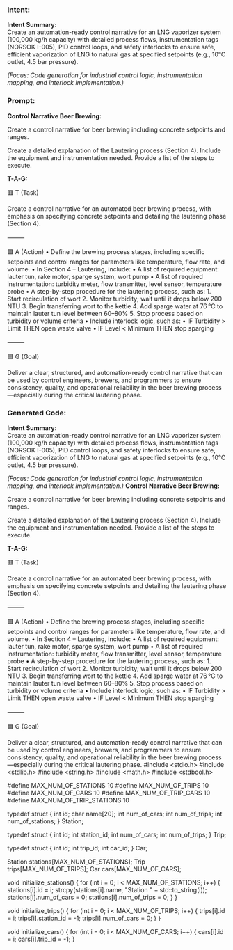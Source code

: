 ### Intent:
**Intent Summary:**  
Create an automation-ready control narrative for an LNG vaporizer system (100,000 kg/h capacity) with detailed process flows, instrumentation tags (NORSOK I-005), PID control loops, and safety interlocks to ensure safe, efficient vaporization of LNG to natural gas at specified setpoints (e.g., 10°C outlet, 4.5 bar pressure).  

*(Focus: Code generation for industrial control logic, instrumentation mapping, and interlock implementation.)*

### Prompt:
**Control Narrative Beer Brewing:**

Create a control narrative for beer brewing including concrete setpoints and ranges.

Create a detailed explanation of the Lautering process (Section 4). Include the equipment and instrumentation needed. Provide a list of the steps to execute.

**T-A-G:**

🟥 T (Task)

Create a control narrative for an automated beer brewing process, with emphasis on specifying concrete setpoints and detailing the lautering phase (Section 4).

⸻

🟩 A (Action)
	•	Define the brewing process stages, including specific setpoints and control ranges for parameters like temperature, flow rate, and volume.
	•	In Section 4 – Lautering, include:
	•	A list of required equipment: lauter tun, rake motor, sparge system, wort pump
	•	A list of required instrumentation: turbidity meter, flow transmitter, level sensor, temperature probe
	•	A step-by-step procedure for the lautering process, such as:
	1.	Start recirculation of wort
	2.	Monitor turbidity; wait until it drops below 200 NTU
	3.	Begin transferring wort to the kettle
	4.	Add sparge water at 76 °C to maintain lauter tun level between 60–80%
	5.	Stop process based on turbidity or volume criteria
	•	Include interlock logic, such as:
	•	IF Turbidity > Limit THEN open waste valve
	•	IF Level < Minimum THEN stop sparging

⸻

🟦 G (Goal)

Deliver a clear, structured, and automation-ready control narrative that can be used by control engineers, brewers, and programmers to ensure consistency, quality, and operational reliability in the beer brewing process—especially during the critical lautering phase.

### Generated Code:
**Intent Summary:**  
Create an automation-ready control narrative for an LNG vaporizer system (100,000 kg/h capacity) with detailed process flows, instrumentation tags (NORSOK I-005), PID control loops, and safety interlocks to ensure safe, efficient vaporization of LNG to natural gas at specified setpoints (e.g., 10°C outlet, 4.5 bar pressure).  

*(Focus: Code generation for industrial control logic, instrumentation mapping, and interlock implementation.)*
**Control Narrative Beer Brewing:**

Create a control narrative for beer brewing including concrete setpoints and ranges.

Create a detailed explanation of the Lautering process (Section 4). Include the equipment and instrumentation needed. Provide a list of the steps to execute.

**T-A-G:**

🟥 T (Task)

Create a control narrative for an automated beer brewing process, with emphasis on specifying concrete setpoints and detailing the lautering phase (Section 4).

⸻

🟩 A (Action)
	•	Define the brewing process stages, including specific setpoints and control ranges for parameters like temperature, flow rate, and volume.
	•	In Section 4 – Lautering, include:
	•	A list of required equipment: lauter tun, rake motor, sparge system, wort pump
	•	A list of required instrumentation: turbidity meter, flow transmitter, level sensor, temperature probe
	•	A step-by-step procedure for the lautering process, such as:
	1.	Start recirculation of wort
	2.	Monitor turbidity; wait until it drops below 200 NTU
	3.	Begin transferring wort to the kettle
	4.	Add sparge water at 76 °C to maintain lauter tun level between 60–80%
	5.	Stop process based on turbidity or volume criteria
	•	Include interlock logic, such as:
	•	IF Turbidity > Limit THEN open waste valve
	•	IF Level < Minimum THEN stop sparging

⸻

🟦 G (Goal)

Deliver a clear, structured, and automation-ready control narrative that can be used by control engineers, brewers, and programmers to ensure consistency, quality, and operational reliability in the beer brewing process—especially during the critical lautering phase.
#include <stdio.h>
#include <stdlib.h>
#include <string.h>
#include <math.h>
#include <stdbool.h>

#define MAX_NUM_OF_STATIONS 10
#define MAX_NUM_OF_TRIPS 10
#define MAX_NUM_OF_CARS 10
#define MAX_NUM_OF_TRIP_CARS 10
#define MAX_NUM_OF_TRIP_STATIONS 10

typedef struct {
    int id;
    char name[20];
    int num_of_cars;
    int num_of_trips;
    int num_of_stations;
} Station;

typedef struct {
    int id;
    int station_id;
    int num_of_cars;
    int num_of_trips;
} Trip;

typedef struct {
    int id;
    int trip_id;
    int car_id;
} Car;

Station stations[MAX_NUM_OF_STATIONS];
Trip trips[MAX_NUM_OF_TRIPS];
Car cars[MAX_NUM_OF_CARS];

void initialize_stations() {
    for (int i = 0; i < MAX_NUM_OF_STATIONS; i++) {
        stations[i].id = i;
        strcpy(stations[i].name, "Station " + std::to_string(i));
        stations[i].num_of_cars = 0;
        stations[i].num_of_trips = 0;
    }
}

void initialize_trips() {
    for (int i = 0; i < MAX_NUM_OF_TRIPS; i++) {
        trips[i].id = i;
        trips[i].station_id = -1;
        trips[i].num_of_cars = 0;
    }
}

void initialize_cars() {
    for (int i = 0; i < MAX_NUM_OF_CARS; i++) {
        cars[i].id = i;
        cars[i].trip_id = -1;
    }
